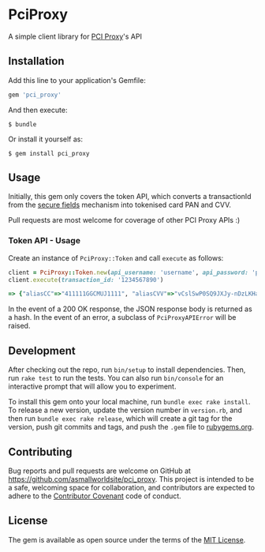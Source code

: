 # PciProxy

A simple client library for [PCI Proxy](https://pci-proxy.com)'s API

## Installation

Add this line to your application's Gemfile:

```ruby
gem 'pci_proxy'
```

And then execute:

    $ bundle

Or install it yourself as:

    $ gem install pci_proxy

## Usage

Initially, this gem only covers the token API, which converts a transactionId from the [secure fields](https://docs.pci-proxy.com/collect-and-store-cards/capture-iframes) mechanism into tokenised card PAN and CVV.

Pull requests are most welcome for coverage of other PCI Proxy APIs :)
### Token API - Usage

Create an instance of ```PciProxy::Token``` and call ```execute``` as follows:
```ruby
client = PciProxy::Token.new(api_username: 'username', api_password: 'password')
client.execute(transaction_id: '1234567890')

=> {"aliasCC"=>"411111GGCMUJ1111", "aliasCVV"=>"vCslSwP0SQ9JXJy-nDzLKHaS"}
```

In the event of a 200 OK response, the JSON response body is returned as a hash. In the event of an error, a subclass of ```PciProxyAPIError``` will be raised.
 
## Development

After checking out the repo, run `bin/setup` to install dependencies. Then, run `rake test` to run the tests. You can also run `bin/console` for an interactive prompt that will allow you to experiment.

To install this gem onto your local machine, run `bundle exec rake install`. To release a new version, update the version number in `version.rb`, and then run `bundle exec rake release`, which will create a git tag for the version, push git commits and tags, and push the `.gem` file to [rubygems.org](https://rubygems.org).

## Contributing

Bug reports and pull requests are welcome on GitHub at https://github.com/asmallworldsite/pci_proxy. This project is intended to be a safe, welcoming space for collaboration, and contributors are expected to adhere to the [Contributor Covenant](http://contributor-covenant.org) code of conduct.

## License

The gem is available as open source under the terms of the [MIT License](https://opensource.org/licenses/MIT).
